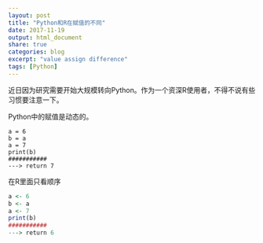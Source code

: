 ```yaml
---
layout: post
title: "Python和R在赋值的不同"
date: 2017-11-19
output: html_document
share: true
categories: blog
excerpt: "value assign difference"
tags: [Python]
---
```


近日因为研究需要开始大规模转向Python。作为一个资深R使用者，不得不说有些习惯要注意一下。

Python中的赋值是动态的。

```
a = 6
b = a
a = 7
print(b)
###########
---> return 7
```
在R里面只看顺序

```R
a <- 6
b <- a
a <- 7
print(b)
###########
---> return 6

```